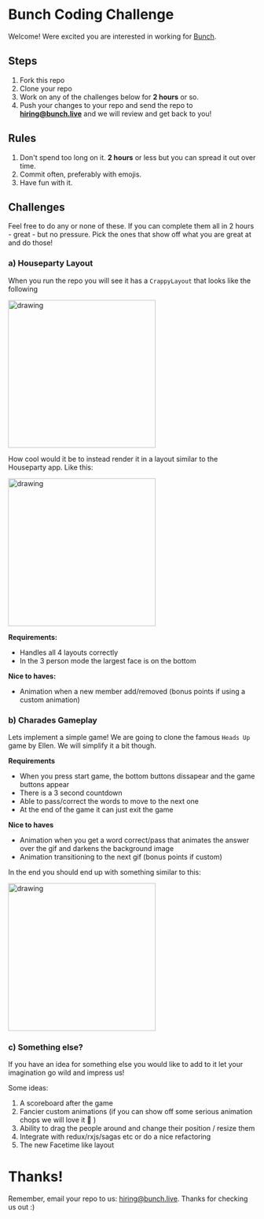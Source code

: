 # Bunch Coding Challenge

Welcome! Were excited you are interested in working for [Bunch](https://itunes.apple.com/us/app/bunch-group-video-chat-games/id1294869021?mt=8).

## Steps
1. Fork this repo
2. Clone your repo
3. Work on any of the challenges below for **2 hours** or so.
4. Push your changes to your repo and send the repo to **hiring@bunch.live** and we will review and get back to you!

## Rules
1. Don't spend too long on it. **2 hours** or less but you can spread it out over time.
2. Commit often, preferably with emojis.
3. Have fun with it. 


## Challenges
Feel free to do any or none of these. If you can complete them all in 2 hours - great - but no pressure. Pick the ones that show off what you are great at and do those!

### a) Houseparty Layout

When you run the repo you will see it has a `CrappyLayout` that looks like the following

  <img src="https://i.imgur.com/MevhBtC.gif" alt="drawing" width="300"/>
  
  How cool would it be to instead render it in a layout similar to the Houseparty app. Like this:
  
 <img src="https://media.giphy.com/media/fxEXIPYKUo84ChBFXP/giphy.gif" alt="drawing" width="300"/>
 
**Requirements:**

* Handles all 4 layouts correctly
* In the 3 person mode the largest face is on the bottom

**Nice to haves:**

* Animation when a new member add/removed (bonus points if using a custom animation)


### b) Charades Gameplay

Lets implement a simple game! We are going to clone the famous `Heads Up` game by Ellen. We will simplify it a bit though.

**Requirements**

* When you press start game, the bottom buttons dissapear and the game buttons appear
* There is a 3 second countdown
* Able to pass/correct the words to move to the next one
* At the end of the game it can just exit the game

**Nice to haves**

* Animation when you get a word correct/pass that animates the answer over the gif and darkens the background image
* Animation transitioning to the next gif (bonus points if custom)


In the end you should end up with something similar to this:

 <img src="https://media.giphy.com/media/LXfxs0x7QkolZT01VJ/giphy.gif" alt="drawing" width="300"/>

### c) Something else?

If you have an idea for something else you would like to add to it let your imagination go wild and impress us!

Some ideas:

1. A scoreboard after the game
2. Fancier custom animations (if you can show off some serious animation chops we will love it 💙 )
3. Ability to drag the people around and change their position / resize them
4. Integrate with redux/rxjs/sagas etc or do a nice refactoring
5. The new Facetime like layout



# Thanks!

Remember, email your repo to us: hiring@bunch.live. Thanks for checking us out :)  